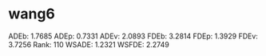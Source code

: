 # wang6

ADEb: 1.7685
ADEp: 0.7331
ADEv: 2.0893
FDEb: 3.2814
FDEp: 1.3929
FDEv: 3.7256
Rank: 110
WSADE: 1.2321
WSFDE: 2.2749